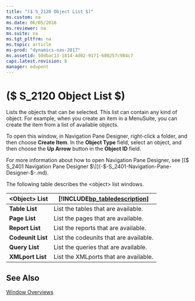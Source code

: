 ```yaml
---
title: "($ S_2120 Object List $)"
ms.custom: na
ms.date: 06/05/2016
ms.reviewer: na
ms.suite: na
ms.tgt_pltfrm: na
ms.topic: article
ms-prod: "dynamics-nav-2017"
ms.assetid: 50dbac13-1814-4d02-9171-680257c984c7
caps.latest.revision: 8
manager: edupont
---
```

# ($ S_2120 Object List $)
Lists the objects that can be selected. This list can contain any kind of object. For example, when you create an item in a MenuSuite, you can create the item from a list of available objects.  
  
 To open this window, in Navigation Pane Designer, right\-click a folder, and then choose **Create Item**. In the **Object Type** field, select an object, and then choose the **Up Arrow** button in the **Object ID** field.  
  
 For more information about how to open Navigation Pane Designer, see [\($ S\_2401 Navigation Pane Designer $\)](-$-S_2401-Navigation-Pane-Designer-$-.md).  
  
 The following table describes the \<object\> list windows.  
  
|\<Object\> List|[!INCLUDE[bp_tabledescription](includes/bp_tabledescription_md.md)]|  
|---------------------|---------------------------------------|  
|**Table List**|List the tables that are available.|  
|**Page List**|List the pages that are available.|  
|**Report List**|List the reports that are available.|  
|**Codeunit List**|List the codeunits that are available.|  
|**Query List**|List the queries that are available.|  
|**XMLport List**|List the XMLports that are available.|  
  
## See Also  
 [Window Overviews](Window-Overviews.md)